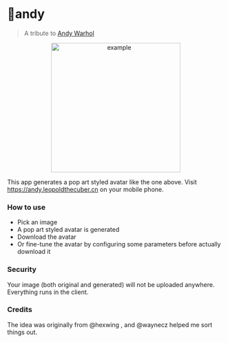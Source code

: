 # 🥫andy

> A tribute to [Andy Warhol](https://en.wikipedia.org/wiki/Andy_Warhol)

<p align="center">
  <img src="https://user-images.githubusercontent.com/10095631/39661675-3cd3251c-5088-11e8-94db-f3355eb469e7.jpg" width="300" alt="example">
</p>

This app generates a pop art styled avatar like the one above. Visit https://andy.leopoldthecuber.cn on your mobile phone.

### How to use
- Pick an image
- A pop art styled avatar is generated
- Download the avatar
- Or fine-tune the avatar by configuring some parameters before actually download it

### Security
Your image (both original and generated) will not be uploaded anywhere. Everything runs in the client.

### Credits
The idea was originally from @hexwing , and @waynecz helped me sort things out.
